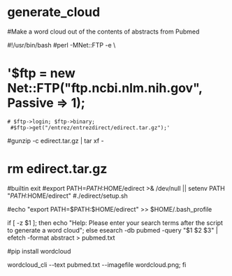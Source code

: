 # generate_cloud
#Make a word cloud out of the contents of abstracts from Pubmed

#!/usr/bin/bash
#perl -MNet::FTP -e \
   # '$ftp = new Net::FTP("ftp.ncbi.nlm.nih.gov", Passive => 1);
    # $ftp->login; $ftp->binary;
     #$ftp->get("/entrez/entrezdirect/edirect.tar.gz");'
  #gunzip -c edirect.tar.gz | tar xf -
 # rm edirect.tar.gz
 #builtin exit
  #export PATH=${PATH}:$HOME/edirect >& /dev/null || setenv PATH "${PATH}:$HOME/edirect"
  #./edirect/setup.sh

#echo "export PATH=\$PATH:\$HOME/edirect" >> $HOME/.bash_profile

if [ -z $1 ]; then
    echo "Help: Please enter your search terms after the script to generate a word cloud";
else
esearch -db pubmed -query "$1 $2 $3" |   efetch -format abstract > pubmed.txt

#pip install wordcloud

wordcloud_cli --text pubmed.txt --imagefile wordcloud.png;
fi
